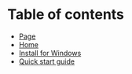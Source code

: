 # Table of contents

* [Page](README.md)
* [Home](home.md)
* [Install for Windows](install-for-windows.md)
* [Quick start guide](quick-start-guide.md)
